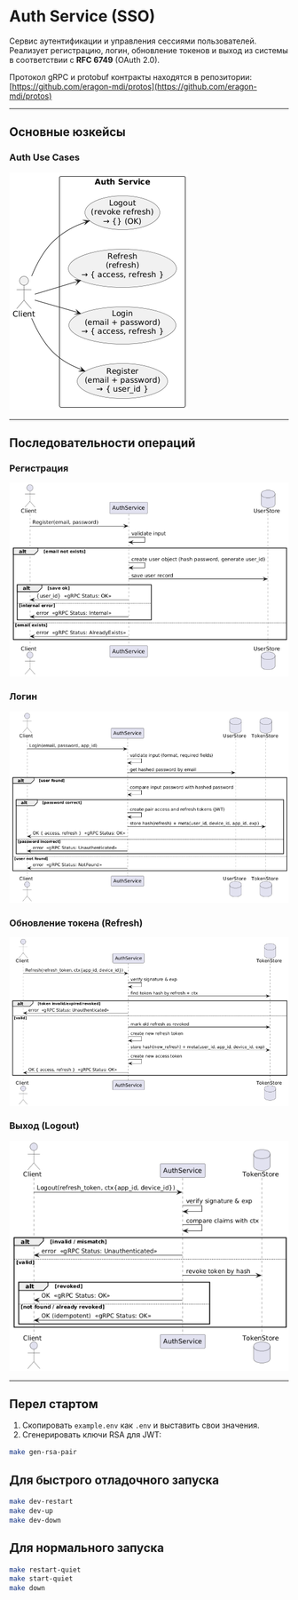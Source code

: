 # Auth Service (SSO)

Сервис аутентификации и управления сессиями пользователей.  
Реализует регистрацию, логин, обновление токенов и выход из системы в соответствии с **RFC 6749** (OAuth 2.0).

Протокол gRPC и protobuf контракты находятся в репозитории: [https://github.com/eragon-mdi/protos](https://github.com/eragon-mdi/protos)

---

## Основные юзкейсы

### Auth Use Cases

![Auth Use Cases](./docs/uml/imgs/auth_usecases.png)  

---

## Последовательности операций

### Регистрация

![Register Sequence](./docs/uml/imgs/auth_register_seq.png)  

### Логин

![Login Sequence](./docs/uml/imgs/auth_login_seq.png)  

### Обновление токена (Refresh)

![Refresh Sequence](./docs/uml/imgs/auth_refresh_seq.png)  

### Выход (Logout)

![Logout Sequence](./docs/uml/imgs/auth_logout_seq.png)  

---

## Перел стартом

1. Скопировать `example.env` как `.env` и выставить свои значения.  
2. Сгенерировать ключи RSA для JWT:  

```bash
make gen-rsa-pair
```
## Для быстрого отладочного запуска

```bash
make dev-restart
make dev-up
make dev-down
```

## Для нормального запуска
```bash
make restart-quiet
make start-quiet
make down
```
